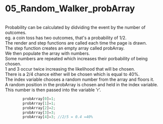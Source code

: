 # 05_Random_Walker_probArray
</br>
Probability can be calculated by didviding the event by the number of outcomes.</br>
eg. a coin toss has two outcomes, that's a probability of 1/2.</br>
The render and step functions are called each time the page is drawn.</br>
The step function creates an empty array called probArray.</br>
We then populate the array with numbers. </br>
Some numbers are repeated which increases their porbability of being chosen.</br>
1 and 3 occur twice increasing the likelihood that will be chosen.</br>
There is a 2/4 chance either will be chosen which is equal to 40%.</br>
The index variable chooses a random number from the array and floors it.</br>
A random position in the probArray is chosen and held in the index variable.</br>
This number is then passed into the variable 'r'.</br>

```js
		probArray[0]=1; 
		probArray[1]=1;
		probArray[2]=2; 
		probArray[3]=3; 
	    probArray[4]=3; //2/5 = 0.4 =40%

```

